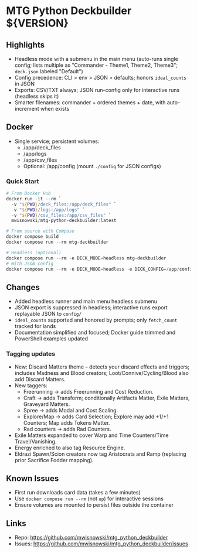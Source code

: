 # MTG Python Deckbuilder ${VERSION}

## Highlights
- Headless mode with a submenu in the main menu (auto-runs single config; lists multiple as "Commander - Theme1, Theme2, Theme3"; `deck.json` labeled "Default")
- Config precedence: CLI > env > JSON > defaults; honors `ideal_counts` in JSON
- Exports: CSV/TXT always; JSON run-config only for interactive runs (headless skips it)
- Smarter filenames: commander + ordered themes + date, with auto-increment when exists

## Docker
- Single service; persistent volumes:
  - /app/deck_files
  - /app/logs
  - /app/csv_files
  - Optional: /app/config (mount `./config` for JSON configs)

### Quick Start
```powershell
# From Docker Hub
docker run -it --rm `
  -v "${PWD}/deck_files:/app/deck_files" `
  -v "${PWD}/logs:/app/logs" `
  -v "${PWD}/csv_files:/app/csv_files" `
  mwisnowski/mtg-python-deckbuilder:latest

# From source with Compose
docker compose build
docker compose run --rm mtg-deckbuilder

# Headless (optional)
docker compose run --rm -e DECK_MODE=headless mtg-deckbuilder
# With JSON config
docker compose run --rm -e DECK_MODE=headless -e DECK_CONFIG=/app/config/deck.json mtg-deckbuilder
```

## Changes
- Added headless runner and main menu headless submenu
- JSON export is suppressed in headless; interactive runs export replayable JSON to `config/`
- `ideal_counts` supported and honored by prompts; only `fetch_count` tracked for lands
- Documentation simplified and focused; Docker guide trimmed and PowerShell examples updated

### Tagging updates
- New: Discard Matters theme – detects your discard effects and triggers; includes Madness and Blood creators; Loot/Connive/Cycling/Blood also add Discard Matters.
- New taggers:
  - Freerunning → adds Freerunning and Cost Reduction.
  - Craft → adds Transform; conditionally Artifacts Matter, Exile Matters, Graveyard Matters.
  - Spree → adds Modal and Cost Scaling.
  - Explore/Map → adds Card Selection; Explore may add +1/+1 Counters; Map adds Tokens Matter.
  - Rad counters → adds Rad Counters.
- Exile Matters expanded to cover Warp and Time Counters/Time Travel/Vanishing.
- Energy enriched to also tag Resource Engine.
- Eldrazi Spawn/Scion creators now tag Aristocrats and Ramp (replacing prior Sacrifice Fodder mapping).

## Known Issues
- First run downloads card data (takes a few minutes)
- Use `docker compose run --rm` (not `up`) for interactive sessions
- Ensure volumes are mounted to persist files outside the container

## Links
- Repo: https://github.com/mwisnowski/mtg_python_deckbuilder
- Issues: https://github.com/mwisnowski/mtg_python_deckbuilder/issues

